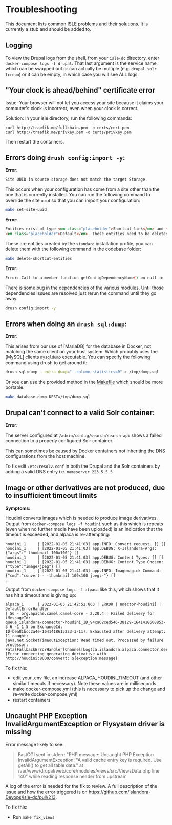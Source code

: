# Troubleshooting

This document lists common ISLE problems and their solutions. It is currently a stub and should be added to.

## Logging

To view the Drupal logs from the shell, from your `isle-dc` directory, enter `docker-compose logs -f drupal`. That last argument is the service name, which can be swapped out or can actually be multiple (e.g. `drupal solr fcrepo`) or it can be empty, in which case you will see ALL logs.

## "Your clock is ahead/behind" certificate error

Issue: Your browser will not let you access your site because it claims your computer's clock is incorrect,
even when your clock is correct.

Solution: In your isle directory, run the following commands:

```
curl http://traefik.me/fullchain.pem -o certs/cert.pem
curl http://traefik.me/privkey.pem -o certs/privkey.pem
```

Then restart the containers.

## Errors doing `drush config:import -y`:

**Error:**

```html
Site UUID in source storage does not match the target Storage.
```

This occurs when your configuration has come from a site other than the one that
is currently installed. You can run the following command to override the site
`uuid` so that you can import your configuration:

```bash
make set-site-uuid
```

**Error:**

```html
Entities exist of type <em class="placeholder">Shortcut link</em> and <em class="placeholder">Shortcut set</em>
<em class="placeholder">Default</em>. These entities need to be deleted before importing
```

These are entities created by the `standard` installation profile, you can delete
them with the following command in the codebase folder:

```bash
make delete-shortcut-entities
```

**Error:**

```bash
Error: Call to a member function getConfigDependencyName() on null in ... Entity/EntityDisplayBase.php on line 325 #0 ... /codebase/web/core/lib/Drupal/Core/Config/Entity/ConfigEntityBase.php(318): Drupal\Core\Entity\EntityDisplayBase->calculateDependencies()
```

There is some bug in the dependencies of the various modules. Until those
dependencies issues are resolved just rerun the command until they go away.

```bash
drush config:import -y
```

## Errors when doing an `drush sql:dump`:

**Error:**

This arises from our use of [MariaDB] for the database in Docker, not matching
the same client on your host system. Which probably uses the [MySQL] clients
`mysqldump` executable. You can specify the following command using drush to get
around it:

```bash
drush sql:dump --extra-dump="--column-statistics=0" > /tmp/dump.sql
```

Or you can use the provided method in the [Makefile](./Makefile) which should be
more portable.

```bash
make database-dump DEST=/tmp/dump.sql
```

## Drupal can't connect to a valid Solr container:

**Error:**

The server configured at `/admin/config/search/search-api` shows a failed connection to a properly configured Solr container.

This can sometimes be caused by Docker containers not inheriting the DNS configurations from the host machine.

To fix edit `/etc/resolv.conf` in both the Drupal and the Solr containers by adding a valid DNS entry i.e. `nameserver 223.5.5.5`


## Image or other derivatives are not produced, due to insufficient timeout limits

**Symptoms:**

Houdini converts images which is needed to produce image derivatives.  Output from `docker-compose logs -f houdini`
such as this which is repeats (even when no further media have been uploaded) is an indication that the timeout
is exceeded, and alpaca is re-attempting:

```
houdini_1     | [2022-01-05 21:41:03] app.INFO: Convert request. [] []
houdini_1     | [2022-01-05 21:41:03] app.DEBUG: X-Islandora-Args: {"args":"-thumbnail 100x100"} []
houdini_1     | [2022-01-05 21:41:03] app.DEBUG: Content Types: [] []
houdini_1     | [2022-01-05 21:41:03] app.DEBUG: Content Type Chosen: {"type":"image/jpeg"} []
houdini_1     | [2022-01-05 21:41:03] app.INFO: Imagemagick Command: {"cmd":"convert - -thumbnail 100x100 jpeg:-"} []
...
```

Output from `docker-compose logs -f alpaca` like this, which shows that it has hit a timeout and is giving up:

```
alpaca_1      | 2022-01-05 21:42:52,863 | ERROR | nnector-houdini] | DefaultErrorHandler
| 56 - org.apache.camel.camel-core - 2.20.4 | Failed delivery for (MessageId:
queue_islandora-connector-houdini_ID_94ca62ced546-38129-1641418608853-3_6_-1_1_5 on ExchangeId:
ID-bea81bcc2a4e-1641418615223-3-11). Exhausted after delivery attempt: 11 caught:
java.net.SocketTimeoutException: Read timed out. Processed by failure processor:
FatalFallbackErrorHandler[Channel[Log(ca.islandora.alpaca.connector.derivative.DerivativeConnector)
[Error connecting generating derivative with http://houdini:8000/convert: ${exception.message}
```

To fix this:

 * edit your .env file, an increase ALPACA_HOUDINI_TIMEOUT (and other similar timeouts if necessary).  Note these values are in milliseconds.
 * make docker-compose.yml  (this is necessary to pick up the change and re-write docker-compose.yml)
 * restart containers

## Uncaught PHP Exception InvalidArgumentException or Flysystem driver is missing

Error message likely to see.
> FastCGI sent in stderr: "PHP message: Uncaught PHP Exception InvalidArgumentException: "A valid cache entry key is required. Use getAll() to get all table data." at /var/www/drupal/web/core/modules/views/src/ViewsData.php line 140" while reading response header from upstream

A log of the error is needed for the fix to review. A full description of the issue and how the error triggered is on https://github.com/Islandora-Devops/isle-dc/pull/213.

To fix this:

* Run `make fix_views`

